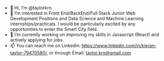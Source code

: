 - 👋 Hi, I’m @taylorkrn
- 👀 I’m interested in Front End/BackEnd/Full Stack Junior Web Development Positions and Data Science and Machine Learning internships/practicals. I would be particularly excited by any opportunities to enter the Smart City field.
- 🌱 I’m currently working on improving my skills in Javascript (React) and actively applying for jobs.
- 📫 You can reach me on LinkedIn: https://www.linkedin.com/in/kieran-taylor-79470580/, or through Email: taylor.krn@gmail.com
<!---
taylorkrn/taylorkrn is a ✨ special ✨ repository because its `README.md` (this file) appears on your GitHub profile.
You can click the Preview link to take a look at your changes.
--->
